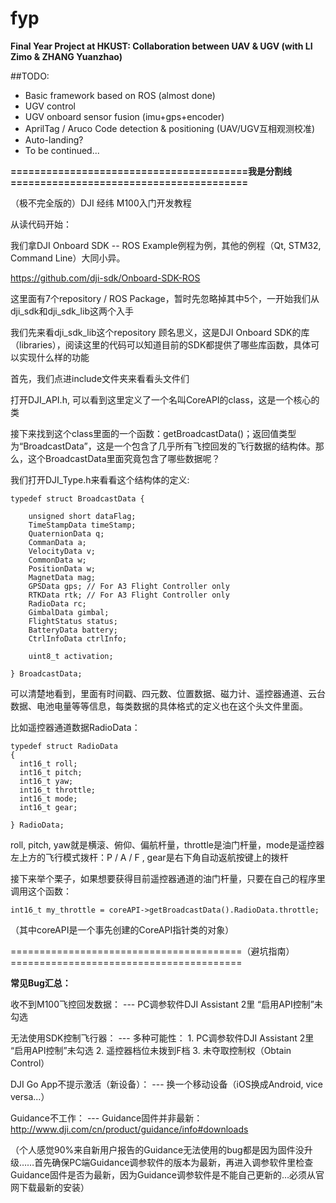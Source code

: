 # fyp
**Final Year Project at HKUST: Collaboration between UAV &amp; UGV (with LI Zimo &amp; ZHANG Yuanzhao)**

##TODO:

- Basic framework based on ROS (almost done)
- UGV control
- UGV onboard sensor fusion (imu+gps+encoder)
- AprilTag / Aruco Code detection & positioning (UAV/UGV互相观测校准)
- Auto-landing?
- To be continued...

**========================================我是分割线========================================**

（极不完全版的）DJI 经纬 M100入门开发教程

从读代码开始：

我们拿DJI Onboard SDK -- ROS Example例程为例，其他的例程（Qt, STM32, Command Line）大同小异。

https://github.com/dji-sdk/Onboard-SDK-ROS

这里面有7个repository / ROS Package，暂时先忽略掉其中5个，一开始我们从dji_sdk和dji_sdk_lib这两个入手

我们先来看dji_sdk_lib这个repository
顾名思义，这是DJI Onboard SDK的库（libraries），阅读这里的代码可以知道目前的SDK都提供了哪些库函数，具体可以实现什么样的功能

首先，我们点进include文件夹来看看头文件们

打开DJI_API.h, 可以看到这里定义了一个名叫CoreAPI的class，这是一个核心的类

接下来找到这个class里面的一个函数：getBroadcastData()；返回值类型为“BroadcastData”，这是一个包含了几乎所有飞控回发的飞行数据的结构体。那么，这个BroadcastData里面究竟包含了哪些数据呢？

我们打开DJI_Type.h来看看这个结构体的定义:
```
typedef struct BroadcastData {

    unsigned short dataFlag;
    TimeStampData timeStamp;
    QuaternionData q;
    CommanData a;
    VelocityData v;
    CommonData w;
    PositionData w;
    MagnetData mag;
    GPSData gps; // For A3 Flight Controller only
    RTKData rtk; // For A3 Flight Controller only
    RadioData rc;
    GimbalData gimbal;
    FlightStatus status;
    BatteryData battery;
    CtrlInfoData ctrlInfo;

    uint8_t activation;

} BroadcastData;
```
可以清楚地看到，里面有时间戳、四元数、位置数据、磁力计、遥控器通道、云台数据、电池电量等等信息，每类数据的具体格式的定义也在这个头文件里面。

比如遥控器通道数据RadioData：
```
typedef struct RadioData
{
  int16_t roll; 
  int16_t pitch;
  int16_t yaw;
  int16_t throttle;
  int16_t mode;
  int16_t gear;

} RadioData;
```
roll, pitch, yaw就是横滚、俯仰、偏航杆量，throttle是油门杆量，mode是遥控器左上方的飞行模式拨杆：P / A / F , gear是右下角自动返航按键上的拨杆

接下来举个栗子，如果想要获得目前遥控器通道的油门杆量，只要在自己的程序里调用这个函数：

`int16_t my_throttle = coreAPI->getBroadcastData().RadioData.throttle;`

（其中coreAPI是一个事先创建的CoreAPI指针类的对象）



========================================（避坑指南）========================================

**常见Bug汇总：**

收不到M100飞控回发数据：
--- PC调参软件DJI Assistant 2里 “启用API控制”未勾选

无法使用SDK控制飞行器：
--- 多种可能性：
    1. PC调参软件DJI Assistant 2里 “启用API控制”未勾选
    2. 遥控器档位未拨到F档
    3. 未夺取控制权（Obtain Control）

DJI Go App不提示激活（新设备）：
--- 换一个移动设备（iOS换成Android, vice versa...）

Guidance不工作：
--- Guidance固件并非最新：http://www.dji.com/cn/product/guidance/info#downloads

（个人感觉90%来自新用户报告的Guidance无法使用的bug都是因为固件没升级……首先确保PC端Guidance调参软件的版本为最新，再进入调参软件里检查Guidance固件是否为最新，因为Guidance调参软件是不能自己更新的…必须从官网下载最新的安装）
